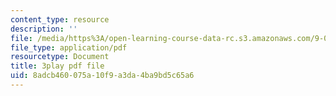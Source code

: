 ```yaml
---
content_type: resource
description: ''
file: /media/https%3A/open-learning-course-data-rc.s3.amazonaws.com/9-00sc-introduction-to-psychology-fall-2011/8adcb460075a10f9a3da4ba9bd5c65a6_syXplPKQb_o.pdf
file_type: application/pdf
resourcetype: Document
title: 3play pdf file
uid: 8adcb460-075a-10f9-a3da-4ba9bd5c65a6
---
```

